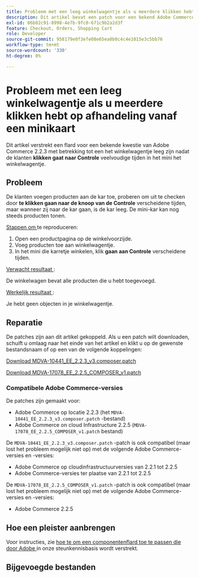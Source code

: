```yaml
---
title: Probleem met een leeg winkelwagentje als u meerdere klikken hebt op afhandeling vanaf een minikaart
description: Dit artikel bevat een patch voor een bekend Adobe Commerce 2.2.3-probleem dat verband houdt met het leegmaken van een winkelwagentje nadat klanten op **Ga naar Afhandeling** meerdere keren in het mini-winkelwagentje klikken.
exl-id: 06b82c91-8998-4e7b-9fc0-671c9b2a2d3f
feature: Checkout, Orders, Shopping Cart
role: Developer
source-git-commit: 958179e0f3efe08e65ea8b0c4c4e1015e3c5bb76
workflow-type: tm+mt
source-wordcount: '330'
ht-degree: 0%

---
```


# Probleem met een leeg winkelwagentje als u meerdere klikken hebt op afhandeling vanaf een minikaart

Dit artikel verstrekt een flard voor een bekende kwestie van Adobe Commerce 2.2.3 met betrekking tot een het winkelwagentje leeg zijn nadat de klanten **klikken gaat naar Controle** veelvoudige tijden in het mini het winkelwagentje.

## Probleem

De klanten voegen producten aan de kar toe, proberen om uit te checken door **te klikken gaan naar de knoop van de Controle** verscheidene tijden, maar wanneer zij naar de kar gaan, is de kar leeg. De mini-kar kan nog steeds producten tonen.

<u> Stappen om </u> te reproduceren:

1. Open een productpagina op de winkelvoorzijde.
1. Voeg producten toe aan winkelwagentje.
1. In het mini die karretje winkelen, klik **gaan aan Controle** verscheidene tijden.

<u> Verwacht resultaat </u>:

De winkelwagen bevat alle producten die u hebt toegevoegd.

<u> Werkelijk resultaat </u>:

Je hebt geen objecten in je winkelwagentje.

## Reparatie

De patches zijn aan dit artikel gekoppeld. Als u een patch wilt downloaden, schuift u omlaag naar het einde van het artikel en klikt u op de gewenste bestandsnaam of op een van de volgende koppelingen:

[Download MDVA-10441\_EE\_2.2.3\_v3.composer.patch](assets/MDVA-10441_EE_2.2.3_v3.composer.patch.zip)

[Download MDVA-17078\_EE\_2.2.5\_COMPOSER\_v1.patch](assets/MDVA-17078_EE_2.2.5_COMPOSER_v1.patch.zip)

### Compatibele Adobe Commerce-versies

De patches zijn gemaakt voor:

* Adobe Commerce op locatie 2.2.3 (het `MDVA-10441_EE_2.2.3_v3.composer.patch` -bestand)
* Adobe Commerce on cloud Infrastructure 2.2.5 (`MDVA-17078_EE_2.2.5_COMPOSER_v1.patch` bestand)

De `MDVA-10441_EE_2.2.3_v3.composer.patch` -patch is ook compatibel (maar lost het probleem mogelijk niet op) met de volgende Adobe Commerce-versies en -versies:

* Adobe Commerce op cloudinfrastructuurversies van 2.2.1 tot 2.2.5
* Adobe Commerce-versies ter plaatse van 2.2.1 tot 2.2.5

De `MDVA-17078_EE_2.2.5_COMPOSER_v1.patch` -patch is ook compatibel (maar lost het probleem mogelijk niet op) met de volgende Adobe Commerce-versies en -versies:

* Adobe Commerce 2.2.5

## Hoe een pleister aanbrengen

Voor instructies, zie [ hoe te om een componentenflard toe te passen die door Adobe ](/help/how-to/general/how-to-apply-a-composer-patch-provided-by-magento.md) in onze steunkennisbasis wordt verstrekt.

## Bijgevoegde bestanden
